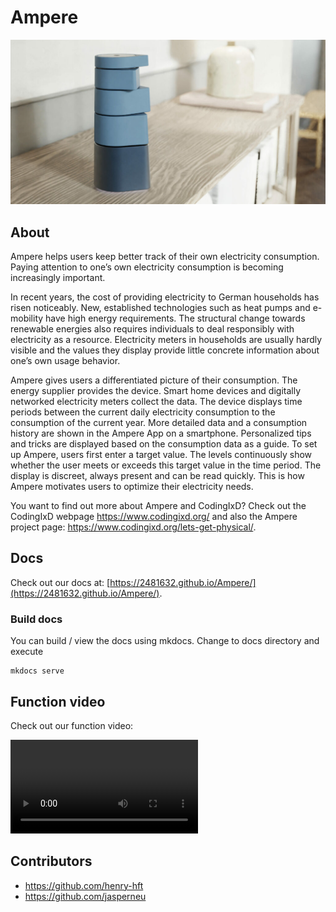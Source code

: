 # Ampere

![./docs/docs/images/Ampere_Poster_HQ-scaled-e1676364998606-1024x535.jpg](./docs/docs/images/Ampere_Poster_HQ-scaled-e1676364998606-1024x535.jpg)

## About

Ampere helps users keep better track of their own electricity consumption. Paying attention to one’s own electricity consumption is becoming increasingly important.

In recent years, the cost of providing electricity to German households has risen noticeably. New, established technologies such as heat pumps and e-mobility have high energy requirements. The structural change towards renewable energies also requires individuals to deal responsibly with electricity as a resource. Electricity meters in households are usually hardly visible and the values they display provide little concrete information about one’s own usage behavior.

Ampere gives users a differentiated picture of their consumption. The energy supplier provides the device. Smart home devices and digitally networked electricity meters collect the data. The device displays time periods between the current daily electricity consumption to the consumption of the current year. More detailed data and a consumption history are shown in the Ampere App on a smartphone. Personalized tips and tricks are displayed based on the consumption data as a guide. To set up Ampere, users first enter a target value. The levels continuously show whether the user meets or exceeds this target value in the time period. The display is discreet, always present and can be read quickly. This is how Ampere motivates users to optimize their electricity needs.

You want to find out more about Ampere and CodingIxD? Check out the CodingIxD webpage https://www.codingixd.org/ and also the Ampere project page: https://www.codingixd.org/lets-get-physical/.

## Docs

Check out our docs at: [https://2481632.github.io/Ampere/](https://2481632.github.io/Ampere/).

### Build docs

You can build / view the docs using mkdocs. 
Change to docs directory and execute 
```
mkdocs serve
```

## Function video 

Check out our function video: 

![](./video/dataphys_video_28-02-2023_v0.2.mp4)

## Contributors

- https://github.com/henry-hft
- https://github.com/jasperneu
